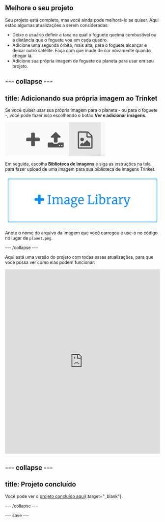## Melhore o seu projeto
Seu projeto está completo, mas você ainda pode melhorá-lo se quiser. Aqui estão algumas atualizações a serem consideradas:

 + Deixe o usuário definir a taxa na qual o foguete queima combustível ou a distância que o foguete voa em cada quadro.
 + Adicione uma segunda órbita, mais alta, para o foguete alcançar e deixar outro satélite. Faça com que mude de cor novamente quando chegar lá.
 + Adicione sua própria imagem de foguete ou planeta para usar em seu projeto.


--- collapse ---
---
title: Adicionando sua própria imagem ao Trinket
---

Se você quiser usar sua própria imagem para o planeta - ou para o foguete -, você pode fazer isso escolhendo o botão **Ver e adicionar imagens**.

![Um símbolo de adição, um símbolo de upload e um símbolo de imagem. O símbolo da imagem é realçado.](images/trinket_image.png)

Em seguida, escolha **Biblioteca de Imagens** e siga as instruções na tela para fazer upload de uma imagem para sua biblioteca de imagens Trinket.

![Um botão com um sinal de adição e as palavras "Biblioteca de imagens" nele.](images/trinket_image_library.png)

Anote o nome do arquivo da imagem que você carregou e use-o no código no lugar de `planet.png`.

--- /collapse ---

Aqui está uma versão do projeto com todas essas atualizações, para que você possa ver como elas podem funcionar:

<iframe src="https://trinket.io/embed/python/76c7d66070?outputOnly=true&runOption=run&start=result" width="100%" height="600" frameborder="0" marginwidth="0" marginheight="0" allowfullscreen></iframe>

--- collapse ---
---
title: Projeto concluído
---

Você pode ver o [projeto concluído aqui](https://trinket.io/python/622b4dd113){:target="_blank"}.

--- /collapse ---

--- save ---

